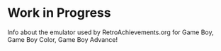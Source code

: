 # Work in Progress

Info about the emulator used by RetroAchievements.org for Game Boy, Game Boy Color, Game Boy Advance!
